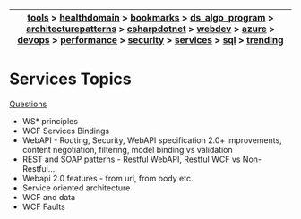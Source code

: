 | [tools](../tools/tools.md) > [healthdomain](../healthdomain/healthdomain.md) > [bookmarks](../bookmarks/bookmarks.md) > [ds_algo_program](../ds_algo_program/ds_algo_program.md) > [architecturepatterns](../architecturepatterns/architecturepatterns.md) > [csharpdotnet](../csharpdotnet/csharpdotnet.md) > [webdev](../webdev/webdev.md) > [azure](../azure/azure.md) > [devops](../devops/devops.md) > [performance](../performance/performance.md) > [security](../security/security.md) > [services](../services/services.md) > [sql](../sql/sql.md) > [trending](../trending/trending.md) |
| --- |

# Services Topics

[Questions](questions.md)

- WS* principles
- WCF Services Bindings
- WebAPI - Routing, Security, WebAPI specification 2.0+ improvements, content negotiation, filtering, model binding vs validation
- REST and SOAP patterns - Restful WebAPI, Restful WCF vs Non-Restful….
- Webapi 2.0 features - from uri, from body etc.
- Service oriented architecture
- WCF and data
- WCF Faults
